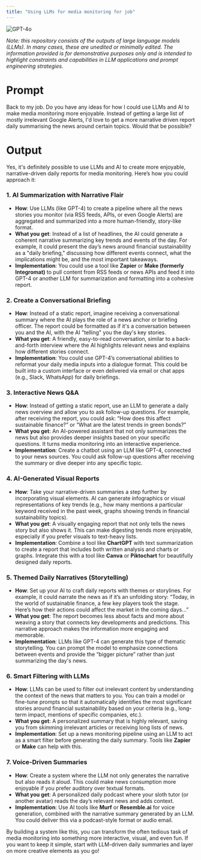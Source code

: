 ```yaml
---
title: "Using LLMs for media monitoring for job"
---
```

![GPT-4o](https://img.shields.io/badge/GPT--4o-3333FF?style=for-the-badge&logo=openai&logoColor=white)



*Note: this repository consists of the outputs of large language models (LLMs). In many cases, these are unedited or minimally edited. The information provided is for demonstrative purposes only and is intended to highlight constraints and capabilities in LLM applications and prompt engineering strategies.*


# Prompt

Back to my job. Do you have any ideas for how I could use LLMs and AI to make media monitoring more enjoyable. Instead of getting a large list of mostly irrelevant Google Alerts, I'd love to get a more narrative driven report daily summarising the news around certain topics. Would that be possible?

# Output

Yes, it's definitely possible to use LLMs and AI to create more enjoyable, narrative-driven daily reports for media monitoring. Here’s how you could approach it:

### 1. **AI Summarization with Narrative Flair**
   - **How**: Use LLMs (like GPT-4) to create a pipeline where all the news stories you monitor (via RSS feeds, APIs, or even Google Alerts) are aggregated and summarized into a more human-friendly, story-like format.
   - **What you get**: Instead of a list of headlines, the AI could generate a coherent narrative summarizing key trends and events of the day. For example, it could present the day’s news around financial sustainability as a "daily briefing," discussing how different events connect, what the implications might be, and the most important takeaways.
   - **Implementation**: You could use a tool like **Zapier** or **Make (formerly Integromat)** to pull content from RSS feeds or news APIs and feed it into GPT-4 or another LLM for summarization and formatting into a cohesive report.

### 2. **Create a Conversational Briefing**
   - **How**: Instead of a static report, imagine receiving a conversational summary where the AI plays the role of a news anchor or briefing officer. The report could be formatted as if it's a conversation between you and the AI, with the AI "telling" you the day's key stories.
   - **What you get**: A friendly, easy-to-read conversation, similar to a back-and-forth interview where the AI highlights relevant news and explains how different stories connect.
   - **Implementation**: You could use GPT-4’s conversational abilities to reformat your daily media inputs into a dialogue format. This could be built into a custom interface or even delivered via email or chat apps (e.g., Slack, WhatsApp) for daily briefings.

### 3. **Interactive News Q&A**
   - **How**: Instead of getting a static report, use an LLM to generate a daily news overview and allow you to ask follow-up questions. For example, after receiving the report, you could ask: “How does this affect sustainable finance?” or “What are the latest trends in green bonds?”
   - **What you get**: An AI-powered assistant that not only summarizes the news but also provides deeper insights based on your specific questions. It turns media monitoring into an interactive experience.
   - **Implementation**: Create a chatbot using an LLM like GPT-4, connected to your news sources. You could ask follow-up questions after receiving the summary or dive deeper into any specific topic.

### 4. **AI-Generated Visual Reports**
   - **How**: Take your narrative-driven summaries a step further by incorporating visual elements. AI can generate infographics or visual representations of key trends (e.g., how many mentions a particular keyword received in the past week, graphs showing trends in financial sustainability topics).
   - **What you get**: A visually engaging report that not only tells the news story but also shows it. This can make digesting trends more enjoyable, especially if you prefer visuals to text-heavy lists.
   - **Implementation**: Combine a tool like **ChartGPT** with text summarization to create a report that includes both written analysis and charts or graphs. Integrate this with a tool like **Canva** or **Piktochart** for beautifully designed daily reports.

### 5. **Themed Daily Narratives (Storytelling)**
   - **How**: Set up your AI to craft daily reports with themes or storylines. For example, it could narrate the news as if it’s an unfolding story: “Today, in the world of sustainable finance, a few key players took the stage. Here’s how their actions could affect the market in the coming days…” 
   - **What you get**: The report becomes less about facts and more about weaving a story that connects key developments and predictions. This narrative approach makes the information more engaging and memorable.
   - **Implementation**: LLMs like GPT-4 can generate this type of thematic storytelling. You can prompt the model to emphasize connections between events and provide the “bigger picture” rather than just summarizing the day's news.

### 6. **Smart Filtering with LLMs**
   - **How**: LLMs can be used to filter out irrelevant content by understanding the context of the news that matters to you. You can train a model or fine-tune prompts so that it automatically identifies the most significant stories around financial sustainability based on your criteria (e.g., long-term impact, mentions of specific companies, etc.).
   - **What you get**: A personalized summary that is highly relevant, saving you from skimming irrelevant articles or receiving long lists of news.
   - **Implementation**: Set up a news monitoring pipeline using an LLM to act as a smart filter before generating the daily summary. Tools like **Zapier** or **Make** can help with this.

### 7. **Voice-Driven Summaries**
   - **How**: Create a system where the LLM not only generates the narrative but also reads it aloud. This could make news consumption more enjoyable if you prefer auditory over textual formats.
   - **What you get**: A personalized daily podcast where your sloth tutor (or another avatar) reads the day’s relevant news and adds context.
   - **Implementation**: Use AI tools like **Murf** or **Resemble.ai** for voice generation, combined with the narrative summary generated by an LLM. You could deliver this via a podcast-style format or audio email.

By building a system like this, you can transform the often tedious task of media monitoring into something more interactive, visual, and even fun. If you want to keep it simple, start with LLM-driven daily summaries and layer on more creative elements as you go!